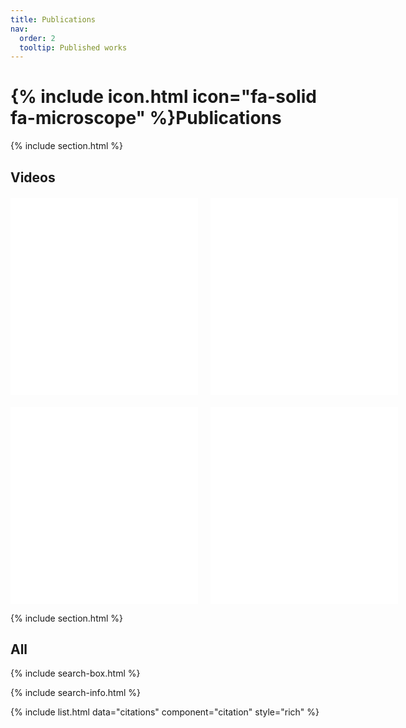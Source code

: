 ```yaml
---
title: Publications
nav:
  order: 2
  tooltip: Published works
---
```


# {% include icon.html icon="fa-solid fa-microscope" %}Publications

<!-- TODO: Add content here. -->

{% include section.html %}

## Videos

<!-- Add video. -->
<div style="margin-top: 20px; margin-bottom: 20px; display: flex; justify-content: space-between; gap: 20px;">
  <iframe width="560" height="315"  src="//player.bilibili.com/player.html?isOutside=true&aid=114244838299184&bvid=BV1ktZcYdEWD&cid=25777740164&p=1" scrolling="no" border="0" frameborder="no" framespacing="0" allowfullscreen="true"></iframe>
  <iframe width="560" height="315" src="//player.bilibili.com/player.html?isOutside=true&aid=113775059407876&bvid=BV1kwrKYcER7&cid=25742415778&p=1" scrolling="no" border="0" frameborder="no" framespacing="0" allowfullscreen="true"></iframe>
</div>

<div style="display: flex; justify-content: space-between; gap: 20px;">
    <iframe width="560" height="315" src="//player.bilibili.com/player.html?isOutside=true&aid=113752041066787&bvid=BV1R76RYnEdZ&cid=25740055481&p=1" scrolling="no" border="0" frameborder="no" framespacing="0" allowfullscreen="true"></iframe>
    <iframe width="560" height="315" src="//player.bilibili.com/player.html?isOutside=true&aid=114776826971256&bvid=BV1UsgDzeE5J&cid=30968254232&p=1"scrolling="no" border="0" frameborder="no" framespacing="0" allowfullscreen="true"></iframe>
</div>

{% include section.html %}

## All

{% include search-box.html %}

{% include search-info.html %}

{% include list.html data="citations" component="citation" style="rich" %}
